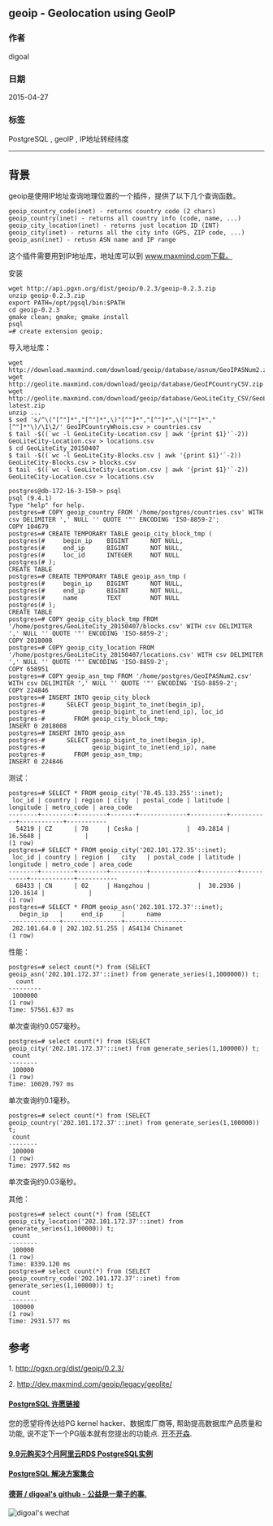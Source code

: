 ## geoip - Geolocation using GeoIP  
                         
### 作者        
digoal        
        
### 日期         
2015-04-27        
          
### 标签        
PostgreSQL , geoIP , IP地址转经纬度    
                    
----                    
                     
## 背景        
geoip是使用IP地址查询地理位置的一个插件，提供了以下几个查询函数。  
  
```  
geoip_country_code(inet) - returns country code (2 chars)  
geoip_country(inet) - returns all country info (code, name, ...)  
geoip_city_location(inet) - returns just location ID (INT)  
geoip_city(inet) - returns all the city info (GPS, ZIP code, ...)  
geoip_asn(inet) - retusn ASN name and IP range  
```  
  
这个插件需要用到IP地址库，地址库可以到 www.maxmind.com下载。  
  
安装  
  
```  
wget http://api.pgxn.org/dist/geoip/0.2.3/geoip-0.2.3.zip  
unzip geoip-0.2.3.zip  
export PATH=/opt/pgsql/bin:$PATH  
cd geoip-0.2.3  
gmake clean; gmake; gmake install  
psql  
=# create extension geoip;  
```  
  
导入地址库：  
  
```  
wget http://download.maxmind.com/download/geoip/database/asnum/GeoIPASNum2.zip  
wget http://geolite.maxmind.com/download/geoip/database/GeoIPCountryCSV.zip  
wget http://geolite.maxmind.com/download/geoip/database/GeoLiteCity_CSV/GeoLiteCity-latest.zip  
unzip ...  
$ sed 's/^\("[^"]*","[^"]*",\)"[^"]*","[^"]*",\("[^"]*","[^"]*"\)/\1\2/' GeoIPCountryWhois.csv > countries.csv  
$ tail -$((`wc -l GeoLiteCity-Location.csv | awk '{print $1}'`-2)) GeoLiteCity-Location.csv > locations.csv  
$ cd GeoLiteCity_20150407  
$ tail -$((`wc -l GeoLiteCity-Blocks.csv | awk '{print $1}'`-2)) GeoLiteCity-Blocks.csv > blocks.csv  
$ tail -$((`wc -l GeoLiteCity-Location.csv | awk '{print $1}'`-2)) GeoLiteCity-Location.csv > locations.csv  
  
postgres@db-172-16-3-150-> psql  
psql (9.4.1)  
Type "help" for help.  
postgres=# COPY geoip_country FROM '/home/postgres/countries.csv' WITH csv DELIMITER ',' NULL '' QUOTE '"' ENCODING 'ISO-8859-2';  
COPY 104679  
postgres=# CREATE TEMPORARY TABLE geoip_city_block_tmp (  
postgres(#     begin_ip    BIGINT      NOT NULL,  
postgres(#     end_ip      BIGINT      NOT NULL,  
postgres(#     loc_id      INTEGER     NOT NULL  
postgres(# );  
CREATE TABLE  
postgres=# CREATE TEMPORARY TABLE geoip_asn_tmp (  
postgres(#     begin_ip    BIGINT      NOT NULL,  
postgres(#     end_ip      BIGINT      NOT NULL,  
postgres(#     name        TEXT        NOT NULL  
postgres(# );  
CREATE TABLE  
postgres=# COPY geoip_city_block_tmp FROM '/home/postgres/GeoLiteCity_20150407/blocks.csv' WITH csv DELIMITER ',' NULL '' QUOTE '"' ENCODING 'ISO-8859-2';  
COPY 2018008  
postgres=# COPY geoip_city_location FROM '/home/postgres/GeoLiteCity_20150407/locations.csv' WITH csv DELIMITER ',' NULL '' QUOTE '"' ENCODING 'ISO-8859-2';  
COPY 658951  
postgres=# COPY geoip_asn_tmp FROM '/home/postgres/GeoIPASNum2.csv' WITH csv DELIMITER ',' NULL '' QUOTE '"' ENCODING 'ISO-8859-2';  
COPY 224846  
postgres=# INSERT INTO geoip_city_block  
postgres-#      SELECT geoip_bigint_to_inet(begin_ip),  
postgres-#             geoip_bigint_to_inet(end_ip), loc_id  
postgres-#        FROM geoip_city_block_tmp;  
INSERT 0 2018008  
postgres=# INSERT INTO geoip_asn  
postgres-#      SELECT geoip_bigint_to_inet(begin_ip),  
postgres-#             geoip_bigint_to_inet(end_ip), name  
postgres-#        FROM geoip_asn_tmp;  
INSERT 0 224846  
```  
  
测试：  
  
```  
postgres=# SELECT * FROM geoip_city('78.45.133.255'::inet);  
 loc_id | country | region | city  | postal_code | latitude | longitude | metro_code | area_code   
--------+---------+--------+-------+-------------+----------+-----------+------------+-----------  
  54219 | CZ      | 78     | Ceska |             |  49.2814 |   16.5648 |            |            
(1 row)  
postgres=# SELECT * FROM geoip_city('202.101.172.35'::inet);  
 loc_id | country | region |   city   | postal_code | latitude | longitude | metro_code | area_code   
--------+---------+--------+----------+-------------+----------+-----------+------------+-----------  
  68433 | CN      | 02     | Hangzhou |             |  30.2936 |  120.1614 |            |            
(1 row)  
postgres=# SELECT * FROM geoip_asn('202.101.172.37'::inet);  
   begin_ip   |     end_ip     |      name         
--------------+----------------+-----------------  
 202.101.64.0 | 202.102.51.255 | AS4134 Chinanet  
(1 row)  
```  
  
性能：  
  
```  
postgres=# select count(*) from (SELECT geoip_asn('202.101.172.37'::inet) from generate_series(1,1000000)) t;  
  count    
---------  
 1000000  
(1 row)  
Time: 57561.637 ms  
```  
  
单次查询约0.057毫秒。  
  
```  
postgres=# select count(*) from (SELECT geoip_city('202.101.172.37'::inet) from generate_series(1,100000)) t;  
 count    
--------  
 100000  
(1 row)  
Time: 10020.797 ms  
```  
  
单次查询约0.1毫秒。  
  
```  
postgres=# select count(*) from (SELECT geoip_country('202.101.172.37'::inet) from generate_series(1,100000)) t;  
 count    
--------  
 100000  
(1 row)  
Time: 2977.582 ms  
```  
  
单次查询约0.03毫秒。  
  
其他：  
  
```  
postgres=# select count(*) from (SELECT geoip_city_location('202.101.172.37'::inet) from generate_series(1,100000)) t;  
 count    
--------  
 100000  
(1 row)  
Time: 8339.120 ms  
postgres=# select count(*) from (SELECT geoip_country_code('202.101.172.37'::inet) from generate_series(1,100000)) t;  
 count    
--------  
 100000  
(1 row)  
Time: 2931.577 ms  
```  
  
## 参考  
1\. http://pgxn.org/dist/geoip/0.2.3/  
  
2\. http://dev.maxmind.com/geoip/legacy/geolite/  
  
  
  
  
  
  
  
  
  
  
  
  
  
  
  
  
  
  
  
  
  
  
  
  
  
  
  
  
  
  
  
  
  
  
  
  
  
  
  
  
  
  
  
  
  
  
  
  
  
  
  
  
  
  
  
  
  
  
  
  
  
  
  
#### [PostgreSQL 许愿链接](https://github.com/digoal/blog/issues/76 "269ac3d1c492e938c0191101c7238216")
您的愿望将传达给PG kernel hacker、数据库厂商等, 帮助提高数据库产品质量和功能, 说不定下一个PG版本就有您提出的功能点. [开不开森](https://github.com/digoal/blog/issues/76 "269ac3d1c492e938c0191101c7238216").  
  
  
#### [9.9元购买3个月阿里云RDS PostgreSQL实例](https://www.aliyun.com/database/postgresqlactivity "57258f76c37864c6e6d23383d05714ea")
  
  
#### [PostgreSQL 解决方案集合](https://yq.aliyun.com/topic/118 "40cff096e9ed7122c512b35d8561d9c8")
  
  
#### [德哥 / digoal's github - 公益是一辈子的事.](https://github.com/digoal/blog/blob/master/README.md "22709685feb7cab07d30f30387f0a9ae")
  
  
![digoal's wechat](../pic/digoal_weixin.jpg "f7ad92eeba24523fd47a6e1a0e691b59")
  
